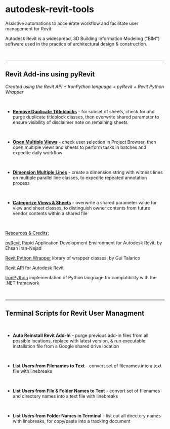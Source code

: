 # autodesk-revit-tools
Assistive automations to accelerate workflow and facilitate user management for Revit.

Autodesk Revit is a widespread, 3D Building Information Modeling ("BIM") software used in the practice of architectural design & construction.

<br/>

---

## Revit Add-ins using pyRevit

*Created using the Revit API + IronPython language + pyRevit + Revit Python Wrapper*


<br/>

- [**Remove Duplicate Titleblocks**](https://github.com/williamlewis/autodesk-revit-tools/tree/main/Remove%20Duplicate%20Titleblocks%20(pyRevit%20Add-In)) - for subset of sheets, check for and purge duplicate titleblock classes, then overwrite shared parameter to ensure visibility of disclaimer note on remaining sheets
<br/>

- [**Open Multiple Views**](https://github.com/williamlewis/autodesk-revit-tools/tree/main/Open%20Multiple%20Views%20(pyRevit%20Add-In)) - check user selection in Project Browser, then open multiple views and sheets to perform tasks in batches and expedite daily workflow
<br/>

- [**Dimension Multiple Lines**](https://github.com/williamlewis/autodesk-revit-tools/tree/main/Dimension%20Multiple%20Lines%20(pyRevit%20Add-In)) - create a dimension string with witness lines on multiple parallel line classes, to expedite repeated annotation process
<br/>

- [**Categorize Views & Sheets**](https://github.com/williamlewis/autodesk-revit-tools/tree/main/Categorize%20Views%20%26%20Sheets%20(pyRevit%20Add-In)) - overwrite a shared parameter value for view and sheet classes, to distinguish owner contents from future vendor contents within a shared file

<br/>

<u>Resources & Credits:</u>

[pyRevit](https://github.com/eirannejad/pyRevit) Rapid Application Development Environment for Autodesk Revit, by Ehsan Iran-Nejad

[Revit Python Wrapper](https://github.com/gtalarico/revitpythonwrapper) library of wrapper classes, by Gui Talarico

[Revit API](https://knowledge.autodesk.com/support/revit/learn-explore/caas/CloudHelp/cloudhelp/2014/ENU/Revit/files/GUID-F0A122E0-E556-4D0D-9D0F-7E72A9315A42-htm.html) for Autodesk Revit

[IronPython](https://ironpython.net/) implementation of Python language for compatibility with the .NET framework

<br/>

---

## Terminal Scripts for Revit User Managment
<br/>

- **Auto Reinstall Revit Add-In** - purge previous add-in files from all possible locations, replace with latest version, & run executable installation file from a Google shared drive location
<br/>

- **List Users from Filenames to Text** - convert set of filenames into a text file with linebreaks
<br/>

- **List Users from File & Folder Names to Text** - convert set of filenames and directory names into a text file with linebreaks
<br/>

- **List Users from Folder Names in Terminal** - list out all directory names with linebreaks, for copy/paste into a tracking document
